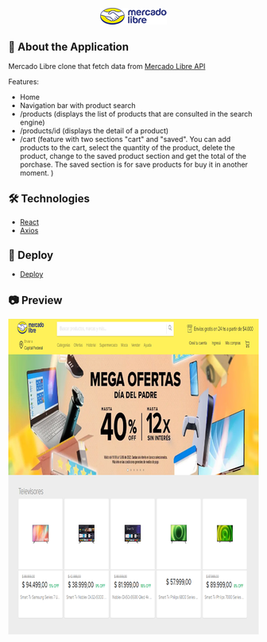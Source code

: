 <p align="center">
<img src="https://raw.githubusercontent.com/mgmaxi/MeLi/main/src/assets/images/full-logo.png" width="134" height="34" >
</p>

## 📄 <b> About the Application </b>

Mercado Libre clone that fetch data from [Mercado Libre API](https://developers.mercadolibre.com.ar)

Features:

- Home
- Navigation bar with product search
- /products (displays the list of products that are consulted in the search engine)
- /products/id (displays the detail of a product)
- /cart (feature with two sections "cart" and "saved". You can add products to the cart, select the quantity of the product, delete the product, change to the saved product section and get the total of the porchase. The saved section is for save products for buy it in another moment. )

## 🛠️ <b> Technologies </b>

- [React](https://es.reactjs.org/)
- [Axios](https://axios-http.com)

## 🚀 <b> Deploy</b>

- [Deploy](https://clone-mercadolibre.firebaseapp.com/)

## 📷 <b> Preview </b>

<p align="center">
<img src="https://raw.githubusercontent.com/mgmaxi/MeLi/main/src/assets/images/preview.png" width="909" height="636" >
</p>
